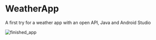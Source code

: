 # WeatherApp
A first try for a weather app with an open API, Java and Android Studio

![finished_app](https://user-images.githubusercontent.com/47747443/107218887-8e0a6900-6a10-11eb-9fb4-342e0f39fc8e.png)
